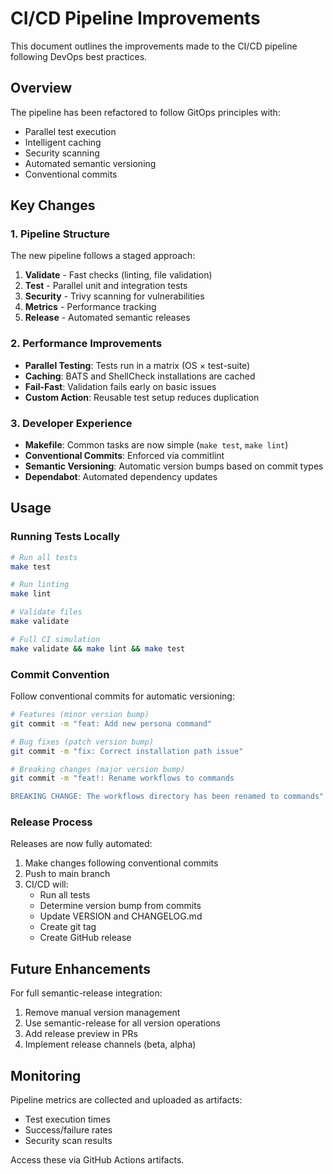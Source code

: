 # CI/CD Pipeline Improvements

This document outlines the improvements made to the CI/CD pipeline following DevOps best practices.

## Overview

The pipeline has been refactored to follow GitOps principles with:
- Parallel test execution
- Intelligent caching
- Security scanning
- Automated semantic versioning
- Conventional commits

## Key Changes

### 1. Pipeline Structure

The new pipeline follows a staged approach:
1. **Validate** - Fast checks (linting, file validation)
2. **Test** - Parallel unit and integration tests
3. **Security** - Trivy scanning for vulnerabilities
4. **Metrics** - Performance tracking
5. **Release** - Automated semantic releases

### 2. Performance Improvements

- **Parallel Testing**: Tests run in a matrix (OS × test-suite)
- **Caching**: BATS and ShellCheck installations are cached
- **Fail-Fast**: Validation fails early on basic issues
- **Custom Action**: Reusable test setup reduces duplication

### 3. Developer Experience

- **Makefile**: Common tasks are now simple (`make test`, `make lint`)
- **Conventional Commits**: Enforced via commitlint
- **Semantic Versioning**: Automatic version bumps based on commit types
- **Dependabot**: Automated dependency updates

## Usage

### Running Tests Locally
```bash
# Run all tests
make test

# Run linting
make lint

# Validate files
make validate

# Full CI simulation
make validate && make lint && make test
```

### Commit Convention

Follow conventional commits for automatic versioning:

```bash
# Features (minor version bump)
git commit -m "feat: Add new persona command"

# Bug fixes (patch version bump)
git commit -m "fix: Correct installation path issue"

# Breaking changes (major version bump)
git commit -m "feat!: Rename workflows to commands

BREAKING CHANGE: The workflows directory has been renamed to commands"
```

### Release Process

Releases are now fully automated:

1. Make changes following conventional commits
2. Push to main branch
3. CI/CD will:
   - Run all tests
   - Determine version bump from commits
   - Update VERSION and CHANGELOG.md
   - Create git tag
   - Create GitHub release

## Future Enhancements

For full semantic-release integration:

1. Remove manual version management
2. Use semantic-release for all version operations
3. Add release preview in PRs
4. Implement release channels (beta, alpha)

## Monitoring

Pipeline metrics are collected and uploaded as artifacts:
- Test execution times
- Success/failure rates
- Security scan results

Access these via GitHub Actions artifacts.
